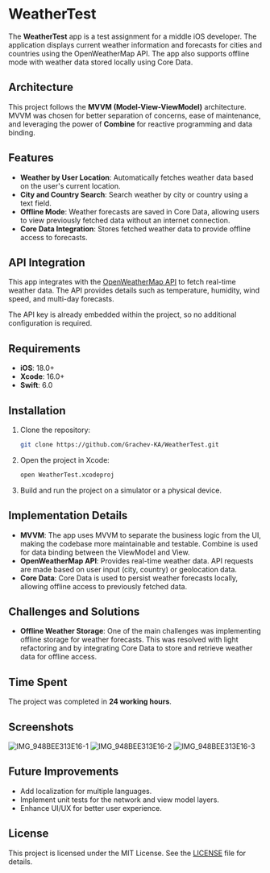 # WeatherTest

The **WeatherTest** app is a test assignment for a middle iOS developer. The application displays current weather information and forecasts for cities and countries using the OpenWeatherMap API. The app also supports offline mode with weather data stored locally using Core Data.

## Architecture

This project follows the **MVVM (Model-View-ViewModel)** architecture. MVVM was chosen for better separation of concerns, ease of maintenance, and leveraging the power of **Combine** for reactive programming and data binding.

## Features

- **Weather by User Location**: Automatically fetches weather data based on the user's current location.
- **City and Country Search**: Search weather by city or country using a text field.
- **Offline Mode**: Weather forecasts are saved in Core Data, allowing users to view previously fetched data without an internet connection.
- **Core Data Integration**: Stores fetched weather data to provide offline access to forecasts.

## API Integration

This app integrates with the [OpenWeatherMap API](https://openweathermap.org/api) to fetch real-time weather data. The API provides details such as temperature, humidity, wind speed, and multi-day forecasts.

The API key is already embedded within the project, so no additional configuration is required.

## Requirements

- **iOS**: 18.0+
- **Xcode**: 16.0+
- **Swift**: 6.0

## Installation

1. Clone the repository:
   ```bash
   git clone https://github.com/Grachev-KA/WeatherTest.git
   ```
2. Open the project in Xcode:
   ```bash
   open WeatherTest.xcodeproj
   ```
3. Build and run the project on a simulator or a physical device.

## Implementation Details

- **MVVM**: The app uses MVVM to separate the business logic from the UI, making the codebase more maintainable and testable. Combine is used for data binding between the ViewModel and View.
- **OpenWeatherMap API**: Provides real-time weather data. API requests are made based on user input (city, country) or geolocation data.
- **Core Data**: Core Data is used to persist weather forecasts locally, allowing offline access to previously fetched data.

## Challenges and Solutions

- **Offline Weather Storage**: One of the main challenges was implementing offline storage for weather forecasts. This was resolved with light refactoring and by integrating Core Data to store and retrieve weather data for offline access.

## Time Spent

The project was completed in **24 working hours**.

## Screenshots
![IMG_948BEE313E16-1](https://github.com/user-attachments/assets/a05a1fd5-620f-48af-98ee-1a0af83294e2)
![IMG_948BEE313E16-2](https://github.com/user-attachments/assets/f2ce61b3-42a2-4582-bd86-0d019f5ae1e9)
![IMG_948BEE313E16-3](https://github.com/user-attachments/assets/387b4821-d938-48f1-97ac-6bfcfd3ca0ba)

## Future Improvements

- Add localization for multiple languages.
- Implement unit tests for the network and view model layers.
- Enhance UI/UX for better user experience.

## License

This project is licensed under the MIT License. See the [LICENSE](LICENSE) file for details.
